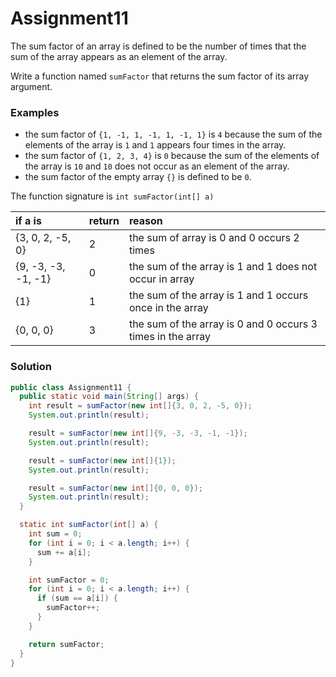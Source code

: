 # Assignment11

The sum factor of an array is defined to be the number of times that the sum of the array appears as an element of the array.

Write a function named `sumFactor` that returns the sum factor of its array argument.

### Examples

* the sum factor of `{1, -1, 1, -1, 1, -1, 1}` is `4` because the sum of the elements of the array is `1` and `1` appears four times in the array.
* the sum factor of `{1, 2, 3, 4}` is `0` because the sum of the elements of the array is `10` and `10` does not occur as an element of the array.
* the sum factor of the empty array `{}` is defined to be `0`.

The function signature is `int sumFactor(int[] a)`

| if a is | return | reason |
|:-------------|:-------------|:-------------|
| {3, 0, 2, -5, 0} | 2 | the sum of array is 0 and 0 occurs 2 times |
| {9, -3, -3, -1, -1} | 0 | the sum of the array is 1 and 1 does not occur in array |
| {1} | 1 | the sum of the array is 1 and 1 occurs once in the array |
| {0, 0, 0} | 3 | the sum of the array is 0 and 0 occurs 3 times in the array |

### Solution

```java
public class Assignment11 {
  public static void main(String[] args) {
    int result = sumFactor(new int[]{3, 0, 2, -5, 0});
    System.out.println(result);

    result = sumFactor(new int[]{9, -3, -3, -1, -1});
    System.out.println(result);

    result = sumFactor(new int[]{1});
    System.out.println(result);

    result = sumFactor(new int[]{0, 0, 0});
    System.out.println(result);
  }

  static int sumFactor(int[] a) {
    int sum = 0;
    for (int i = 0; i < a.length; i++) {
      sum += a[i];
    }

    int sumFactor = 0;
    for (int i = 0; i < a.length; i++) {
      if (sum == a[i]) {
        sumFactor++;
      }
    }

    return sumFactor;
  }
}
```

